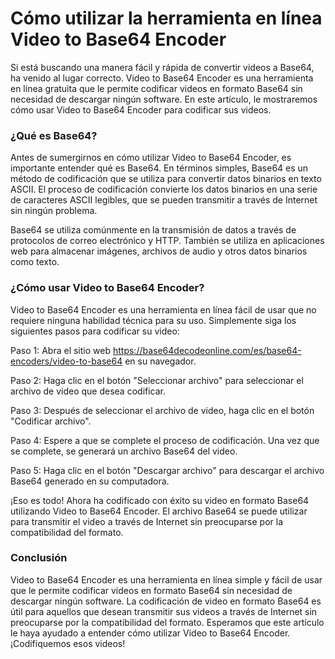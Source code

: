 Cómo utilizar la herramienta en línea Video to Base64 Encoder
=============================================================

Si está buscando una manera fácil y rápida de convertir videos a Base64, ha venido al lugar correcto. Video to Base64 Encoder es una herramienta en línea gratuita que le permite codificar videos en formato Base64 sin necesidad de descargar ningún software. En este artículo, le mostraremos cómo usar Video to Base64 Encoder para codificar sus videos.

### ¿Qué es Base64?

Antes de sumergirnos en cómo utilizar Video to Base64 Encoder, es importante entender qué es Base64. En términos simples, Base64 es un método de codificación que se utiliza para convertir datos binarios en texto ASCII. El proceso de codificación convierte los datos binarios en una serie de caracteres ASCII legibles, que se pueden transmitir a través de Internet sin ningún problema.

Base64 se utiliza comúnmente en la transmisión de datos a través de protocolos de correo electrónico y HTTP. También se utiliza en aplicaciones web para almacenar imágenes, archivos de audio y otros datos binarios como texto.

### ¿Cómo usar Video to Base64 Encoder?

Video to Base64 Encoder es una herramienta en línea fácil de usar que no requiere ninguna habilidad técnica para su uso. Simplemente siga los siguientes pasos para codificar su video:

Paso 1: Abra el sitio web <https://base64decodeonline.com/es/base64-encoders/video-to-base64> en su navegador.

Paso 2: Haga clic en el botón "Seleccionar archivo" para seleccionar el archivo de video que desea codificar.

Paso 3: Después de seleccionar el archivo de video, haga clic en el botón "Codificar archivo".

Paso 4: Espere a que se complete el proceso de codificación. Una vez que se complete, se generará un archivo Base64 del video.

Paso 5: Haga clic en el botón "Descargar archivo" para descargar el archivo Base64 generado en su computadora.

¡Eso es todo! Ahora ha codificado con éxito su video en formato Base64 utilizando Video to Base64 Encoder. El archivo Base64 se puede utilizar para transmitir el video a través de Internet sin preocuparse por la compatibilidad del formato.

### Conclusión

Video to Base64 Encoder es una herramienta en línea simple y fácil de usar que le permite codificar videos en formato Base64 sin necesidad de descargar ningún software. La codificación de video en formato Base64 es útil para aquellos que desean transmitir sus videos a través de Internet sin preocuparse por la compatibilidad del formato. Esperamos que este artículo le haya ayudado a entender cómo utilizar Video to Base64 Encoder. ¡Codifiquemos esos videos!